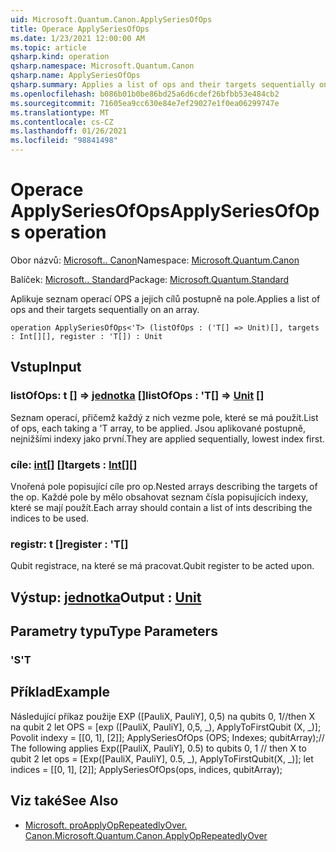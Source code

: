 ```yaml
---
uid: Microsoft.Quantum.Canon.ApplySeriesOfOps
title: Operace ApplySeriesOfOps
ms.date: 1/23/2021 12:00:00 AM
ms.topic: article
qsharp.kind: operation
qsharp.namespace: Microsoft.Quantum.Canon
qsharp.name: ApplySeriesOfOps
qsharp.summary: Applies a list of ops and their targets sequentially on an array.
ms.openlocfilehash: b086b01b0be86bd25a6d6cdef26bfbb53e484cb2
ms.sourcegitcommit: 71605ea9cc630e84e7ef29027e1f0ea06299747e
ms.translationtype: MT
ms.contentlocale: cs-CZ
ms.lasthandoff: 01/26/2021
ms.locfileid: "98841498"
---
```

# <a name="applyseriesofops-operation"></a><span data-ttu-id="f83fd-102">Operace ApplySeriesOfOps</span><span class="sxs-lookup"><span data-stu-id="f83fd-102">ApplySeriesOfOps operation</span></span>

<span data-ttu-id="f83fd-103">Obor názvů: [Microsoft.. Canon](xref:Microsoft.Quantum.Canon)</span><span class="sxs-lookup"><span data-stu-id="f83fd-103">Namespace: [Microsoft.Quantum.Canon](xref:Microsoft.Quantum.Canon)</span></span>

<span data-ttu-id="f83fd-104">Balíček: [Microsoft.. Standard](https://nuget.org/packages/Microsoft.Quantum.Standard)</span><span class="sxs-lookup"><span data-stu-id="f83fd-104">Package: [Microsoft.Quantum.Standard](https://nuget.org/packages/Microsoft.Quantum.Standard)</span></span>


<span data-ttu-id="f83fd-105">Aplikuje seznam operací OPS a jejich cílů postupně na pole.</span><span class="sxs-lookup"><span data-stu-id="f83fd-105">Applies a list of ops and their targets sequentially on an array.</span></span>

```qsharp
operation ApplySeriesOfOps<'T> (listOfOps : ('T[] => Unit)[], targets : Int[][], register : 'T[]) : Unit
```


## <a name="input"></a><span data-ttu-id="f83fd-106">Vstup</span><span class="sxs-lookup"><span data-stu-id="f83fd-106">Input</span></span>

### <a name="listofops--t--unit-"></a><span data-ttu-id="f83fd-107">listOfOps: t [] => [jednotka](xref:microsoft.quantum.lang-ref.unit) []</span><span class="sxs-lookup"><span data-stu-id="f83fd-107">listOfOps : 'T[] => [Unit](xref:microsoft.quantum.lang-ref.unit) []</span></span>

<span data-ttu-id="f83fd-108">Seznam operací, přičemž každý z nich vezme pole, které se má použít.</span><span class="sxs-lookup"><span data-stu-id="f83fd-108">List of ops, each taking a 'T array, to be applied.</span></span> <span data-ttu-id="f83fd-109">Jsou aplikované postupně, nejnižšími indexy jako první.</span><span class="sxs-lookup"><span data-stu-id="f83fd-109">They are applied sequentially, lowest index first.</span></span>


### <a name="targets--int"></a><span data-ttu-id="f83fd-110">cíle: [int](xref:microsoft.quantum.lang-ref.int)[] []</span><span class="sxs-lookup"><span data-stu-id="f83fd-110">targets : [Int](xref:microsoft.quantum.lang-ref.int)[][]</span></span>

<span data-ttu-id="f83fd-111">Vnořená pole popisující cíle pro op.</span><span class="sxs-lookup"><span data-stu-id="f83fd-111">Nested arrays describing the targets of the op.</span></span> <span data-ttu-id="f83fd-112">Každé pole by mělo obsahovat seznam čísla popisujících indexy, které se mají použít.</span><span class="sxs-lookup"><span data-stu-id="f83fd-112">Each array should contain a list of ints describing the indices to be used.</span></span>


### <a name="register--t"></a><span data-ttu-id="f83fd-113">registr: t []</span><span class="sxs-lookup"><span data-stu-id="f83fd-113">register : 'T[]</span></span>

<span data-ttu-id="f83fd-114">Qubit registrace, na které se má pracovat.</span><span class="sxs-lookup"><span data-stu-id="f83fd-114">Qubit register to be acted upon.</span></span>



## <a name="output--unit"></a><span data-ttu-id="f83fd-115">Výstup: [jednotka](xref:microsoft.quantum.lang-ref.unit)</span><span class="sxs-lookup"><span data-stu-id="f83fd-115">Output : [Unit](xref:microsoft.quantum.lang-ref.unit)</span></span>



## <a name="type-parameters"></a><span data-ttu-id="f83fd-116">Parametry typu</span><span class="sxs-lookup"><span data-stu-id="f83fd-116">Type Parameters</span></span>

### <a name="t"></a><span data-ttu-id="f83fd-117">'S</span><span class="sxs-lookup"><span data-stu-id="f83fd-117">'T</span></span>



## <a name="example"></a><span data-ttu-id="f83fd-118">Příklad</span><span class="sxs-lookup"><span data-stu-id="f83fd-118">Example</span></span>

<span data-ttu-id="f83fd-119">Následující příkaz použije EXP ([PauliX, PauliY], 0,5) na qubits 0, 1//then X na qubit 2 let OPS = [exp ([PauliX, PauliY], 0,5, _), ApplyToFirstQubit (X, _)]; Povolit indexy = [[0, 1], [2]]; ApplySeriesOfOps (OPS; Indexes; qubitArray);</span><span class="sxs-lookup"><span data-stu-id="f83fd-119">// The following applies Exp([PauliX, PauliY], 0.5) to qubits 0, 1 // then X to qubit 2 let ops = [Exp([PauliX, PauliY], 0.5, _), ApplyToFirstQubit(X, _)]; let indices = [[0, 1], [2]]; ApplySeriesOfOps(ops, indices, qubitArray);</span></span>

## <a name="see-also"></a><span data-ttu-id="f83fd-120">Viz také</span><span class="sxs-lookup"><span data-stu-id="f83fd-120">See Also</span></span>

- [<span data-ttu-id="f83fd-121">Microsoft. proApplyOpRepeatedlyOver. Canon.</span><span class="sxs-lookup"><span data-stu-id="f83fd-121">Microsoft.Quantum.Canon.ApplyOpRepeatedlyOver</span></span>](xref:Microsoft.Quantum.Canon.ApplyOpRepeatedlyOver)